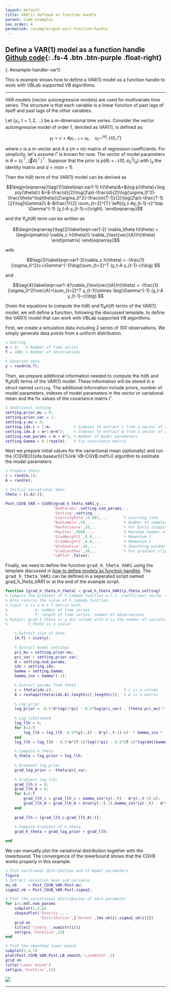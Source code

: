 ```yaml
---
layout: default
title: VAR(1) defined as function handle
parent: Code examples
nav_order: 4
permalink: /example/cgvb-var1-function-handle
---
```


## **Define a VAR(1) model as a function handle** [Github code](https://github.com/VBayesLab/VBLab/blob/main/Example/CGVB_VAR1_Function_Handle.m){: .fs-4 .btn .btn-purple .float-right}

{: #example-handler-var1} 

This is example shows how to define a VAR(1) model as a function handle to work with VBLab supported VB algorithms.

---

VAR models (vector autoregressive models) are used for multivariate time series. The structure is that each variable is a linear function of past lags of itself and past lags of the other variables.

Let $\{y_t,\ t=1,2,...\}$ be a $m$-dimensional time series. Consider the vector autoregressive model of order 1, denoted as VAR(1), is defined as:

$$y_t = c+ Ay_{t-1}  + u_t, \quad u_t \sim^{iid} \mathcal{N}(0,\Gamma)$$

where $c$ is a $m$-vector and $A$ a $(m\times m)$-matrix of regression coefficients. 
For simplicity, let's assume $\Gamma$ is known for now.
The vector of model parameters is $\theta=(c^\top,\vec(A)^\top)^\top$.
Suppose that the prior is $p(\theta) = \mathcal{N}(0,\sigma_0^2I_d)$ with $I_d$ the identity matrix and $d=m(m+1)$.

Then the $h(\theta)$ term of the VAR(1) model can be derived as

$$\begin{eqnarray}\tag{1}\label{eqn:var1-1}
h(\theta)&=&\log p(\theta)+\log p(y|\theta)\\
&=&-\frac{d}{2}\log(2\pi)-\frac{d}{2}\log(\sigma_0^2)-\frac{\theta^\top\theta}{2\sigma_0^2}-\frac{m(T-1)}{2}\log(2\pi)-\frac{T-1}{2}\log|\Gamma|\\
&-&\frac{1}{2} \sum_{t=2}^{T} \left((y_t-Ay_{t-1}-c)^\top \Gamma^{-1} (y_t-A y_{t-1}-c)\right). \end{eqnarray}$$ 

and the $\nabla_\theta h(\theta)$ term can be written as

$$\begin{eqnarray}\tag{2}\label{eqn:var1-2}
\nabla_\theta h(\theta) = \begin{pmatrix}
\nabla_c h(\theta)\\
\nabla_{\text{vec}(A)}h(\theta)
\end{pmatrix}
\end{eqnarray}$$

with

$$\tag{3}\label{eqn:var1-3}\nabla_c h(\theta) = -\frac{1}{\sigma_0^2}c+\Gamma^{-1}\big(\sum_{t=2}^T (y_t-A y_{t-1}-c)\big) $$

and

$$\tag{4}\label{eqn:var1-4}\nabla_{\text{vec}(A)}h(\theta) = -\frac{1}{\sigma_0^2}\vec(A)+\sum_{t=2}^T y_{t-1}\otimes \big(\Gamma^{-1} (y_t-A y_{t-1}-c)\big).$$

Given the equations to compute the $h(\theta)$ and $\nabla_\theta h(\theta)$ terms of the VAR(1) model, we will define a function, following the discussed template, to define the VAR(1) model that can work with VBLab supported VB algorithms. 

First, we create a simulation data including $2$ series of $100$ observations. We simply generate data points from a uniform distribution. 
```m
% Setting
m = 2;   % Number of time series
T = 100; % Number of observations

% Generate data
y = randn(m,T);
```
Then, we prepare additional information needed to compute the $h(\theta)$ and $\nabla_\theta h(\theta)$ terms of the VAR(1) model. These information will be stored in a struct named `setting`. The additional information include priors, number of model parameters, indexes of model parameters in the vector or variational mean and the fix values of the covariance matrix $\Gamma$.
```m
% Additional setting
setting.prior.mu = 0;  
setting.prior.var = 1;
setting.y.mu = 0;
setting.idx.c = 1:m;          % Indexes to extract c from a vector of all parameters
setting.idx.A = m+1:m+m^2;    % Indexes to extract A from a vector of all parameters
setting.num_params = m + m^2; % Number of model parameters
setting.Gamma = 0.1*eye(m);   % Fix covariance matrix
```
Next we prepare initial values for the variantional mean (optionally) and run the [CGVB]({{site.baseurl}}{%link VB-CGVB.md%}) algorithm to estimate the model parameters
```m
% Prepare theta
c = rand(m,1);
A = rand(m);

% Initial variational mean
theta = [c;A(:)];

Post_CGVB_VAR = CGVB(@grad_h_theta_VAR1,y,...
                     'NumParams',setting.num_params,...
                     'Setting',setting,...
                     'LearningRate',0.002,...       % Learning rate
                     'NumSample',50,...             % Number of samples to estimate gradient of lowerbound
                     'MaxPatience',20,...           % For Early stopping
                     'MaxIter',5000,...             % Maximum number of iterations
                     'GradWeight1',0.9,...          % Momentum 1
                     'GradWeight2',0.9,...          % Momentum 2
                     'WindowSize',10,...            % Smoothing window for lowerbound
                     'GradientMax',10,...           % For gradient clipping
                     'LBPlot',false); 
```
Finally, we need to define the function <samp>grad_h_theta_VAR1</samp> using the template discussed in [how to define models as function handles](http://localhost:4000/VBLabDocs/model/custom/#custom-handler). The <samp>grad_h_theta_VAR1</samp> can be defined in a seperated script named *grad_h_theta_VAR1* or at the end of the example script.
```m
function [grad_h_theta,h_theta] = grad_h_theta_VAR1(y,theta,setting)
% Compute the gradient of h_lambda function w.r.t. coefficient vector theta.
% Also returns the value of h_lambda function
% Input: y is a m x T matrix with
%            m: number of time series
%            T: length of time series, number of observations
% Output: grad_h_theta is a dx1 column with d is the number of variational parameters
%         h_theta is a scalar

    % Extract size of data
    [m,T] = size(y);
        
    % Extract model settings
    pri_mu = setting.prior.mu; 
    pri_var = setting.prior.var;
    d = setting.num_params;
    idx = setting.idx;
    Gamma = setting.Gamma;
    Gamma_inv = Gamma^(-1);

    % Extract params from theta
    c = theta(idx.c);                               % c is a column
    A = reshape(theta(idx.A),length(c),length(c));  % A is a matrix
        
    % Log prior
    log_prior = -0.5*d*log(2*pi) - 0.5*log(pri_var) - (theta-pri_mu)'*(theta-pri_mu)/(2*pri_var);
        
    % Log likelihood
    log_llh = 0;
    for t=2:T
        log_llh = log_llh -0.5*(y(:,t) - A*y(:,t-1)-c)' * Gamma_inv * (y(:,t) - A*y(:,t-1)-c);
    end  
    log_llh = log_llh - 0.5*m*(T-1)*log(2*pi) - 0.5*(T-1)*log(det(Gamma));

    % Compute h_theta
    h_theta = log_prior + log_llh;
        
    % Gradient log_prior
    grad_log_prior = -theta/pri_var;
        
    % Gradient log_llh;
    grad_llh_c = 0;
    grad_llh_A = 0;
    for t=2:T
        grad_llh_c = grad_llh_c + Gamma_inv*(y(:,t) - A*y(:,t-1)-c);
        grad_llh_A = grad_llh_A + kron(y(:,t-1),Gamma_inv*(y(:,t) - A*y(:,t-1)-c));
    end
        
    grad_llh = [grad_llh_c;grad_llh_A(:)];
        
    % Compute Gradient of h_theta
    grad_h_theta = grad_log_prior + grad_llh;

end 
```
We can manually plot the variational distribution together with the lowerbound. The convergence of the lowerbound shows that the CGVB works properly in this example.
```m
% Plot varitional distribution and of model parameters
figure
% Extract variation mean and variance
mu_vb     = Post_CGVB_VAR.Post.mu;
sigma2_vb = Post_CGVB_VAR.Post.sigma2;

% Plot the variational distribution of each parameter
for i=1:mdl.num_params
    subplot(2,4,i)
    vbayesPlot('Density',...
               'Distribution',{'Normal',[mu_vb(i),sigma2_vb(i)]})
    grid on
    title(['\theta_',num2str(i)])
    set(gca,'FontSize',15)
end

% Plot the smoothed lower bound
subplot(2,4,7)
plot(Post_CGVB_VAR.Post.LB_smooth,'LineWidth',2)
grid on
title('Lower bound')
set(gca,'FontSize',15)
```

<img src="/VBLabDocs/assets/images/Example-VAR1.jpg" class="center"/>

---